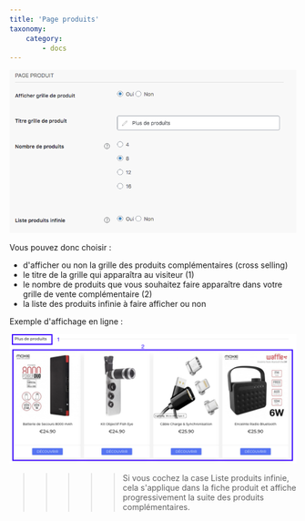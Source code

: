 ```yaml
---
title: 'Page produits'
taxonomy:
    category:
        - docs
---
```


![parametres-page-produits-guide-123venteflash](parametres-page-produits-guide-123venteflash.png)

Vous pouvez donc choisir : 
- d'afficher ou non la grille des produits complémentaires (cross selling)
- le titre de la grille qui apparaîtra au visiteur (1)
- le nombre de produits que vous souhaitez faire apparaître dans votre grille de vente complémentaire (2) 
- la liste des produits infinie à faire afficher ou non 

Exemple d'affichage en ligne : 

![parametres-plus-produits-guide-123venteflash](parametres-plus-produits-guide-123venteflash.png)


>>>>> Si vous cochez la case Liste produits infinie, cela s'applique dans la fiche produit et affiche progressivement la suite des produits complémentaires. 

